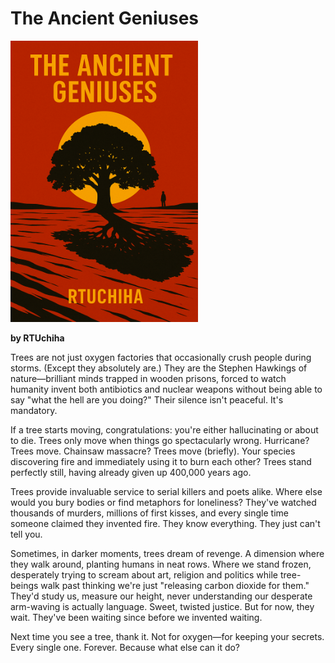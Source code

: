 # The Ancient Geniuses

<img src="Trees.png" alt="drawing" style="width:300px;"/>

**by RTUchiha**

Trees are not just oxygen factories that occasionally crush people during storms. (Except they absolutely are.) They are the Stephen Hawkings of nature—brilliant minds trapped in wooden prisons, forced to watch humanity invent both antibiotics and nuclear weapons without being able to say "what the hell are you doing?" Their silence isn't peaceful. It's mandatory.

If a tree starts moving, congratulations: you're either hallucinating or about to die. Trees only move when things go spectacularly wrong. Hurricane? Trees move. Chainsaw massacre? Trees move (briefly). Your species discovering fire and immediately using it to burn each other? Trees stand perfectly still, having already given up 400,000 years ago.

Trees provide invaluable service to serial killers and poets alike. Where else would you bury bodies or find metaphors for loneliness? They've watched thousands of murders, millions of first kisses, and every single time someone claimed they invented fire. They know everything. They just can't tell you.

Sometimes, in darker moments, trees dream of revenge. A dimension where they walk around, planting humans in neat rows. Where we stand frozen, desperately trying to scream about art, religion and politics while tree-beings walk past thinking we're just "releasing carbon dioxide for them." They'd study us, measure our height, never understanding our desperate arm-waving is actually language. Sweet, twisted justice. But for now, they wait. They've been waiting since before we invented waiting.

Next time you see a tree, thank it. Not for oxygen—for keeping your secrets. Every single one. Forever. Because what else can it do?
